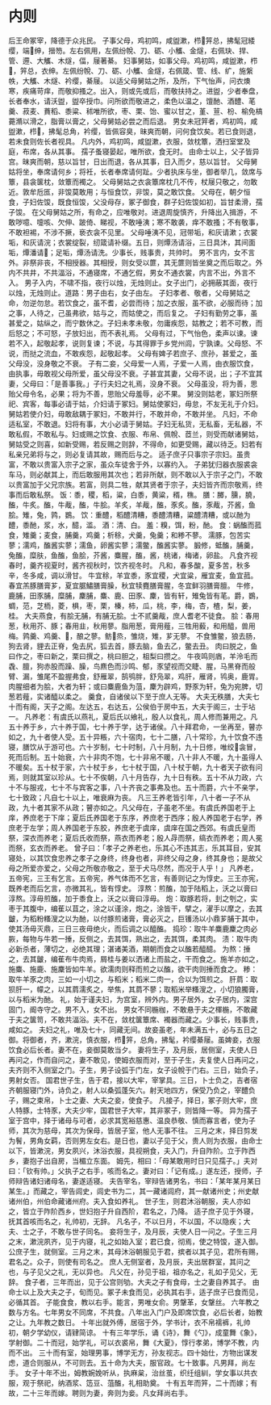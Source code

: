 # 内则
后王命冢宰，降德于众兆民。
子事父母，鸡初鸣，咸盥漱，栉𫄳笄总，拂髦冠緌缨，端𫖒绅，搢笏。左右佩用，左佩纷帨、刀、砺、小觿、金燧，右佩玦、捍、管、遰、大觿、木燧，偪，屦著綦。
妇事舅姑，如事父母。鸡初鸣，咸盥漱，栉𫄳，笄总，衣绅。左佩纷帨、刀、砺、小觿、金燧，右佩箴、管、线、纩，施縏帙，大觿、木燧、衿缨，綦屦。
以适父母舅姑之所，及所，下气怡声，问衣燠寒，疾痛苛痒，而敬抑搔之。出入，则或先或后，而敬扶持之。进盥，少者奉盘，长者奉水，请沃盥，盥卒授巾。问所欲而敬进之，柔色以温之，𫗴酏、酒醴、芼羹、菽麦、蕡稻、黍粱、秫唯所欲，枣、栗、饴、蜜以甘之，堇、荁、枌、榆免槁薧滫以滑之，脂膏以膏之，父母舅姑必尝之而后退。
男女未冠笄者，鸡初鸣，咸盥漱，栉𫄳，拂髦总角，衿缨，皆佩容臭，昧爽而朝，问何食饮矣。若已食则退，若未食则佐长者视具。
凡内外，鸡初鸣，咸盥漱，衣服，敛枕簟，洒扫室堂及庭，布席，各从其事。
孺子蚤寝晏起，唯所欲，食无时。
由命士以上，父子皆异宫。昧爽而朝，慈以旨甘，日出而退，各从其事，日入而夕，慈以旨甘。
父母舅姑将坐，奉席请何乡；将衽，长者奉席请何趾。少者执床与坐，御者举几，敛席与簟，县衾箧枕，敛簟而襡之。
父母舅姑之衣衾簟席枕几不传，杖屦只敬之，勿敢近。敦牟卮匜，非馂莫敢用；与恒食饮，非馂，莫之敢饮食。
父母在，朝夕恒食，子妇佐馂，既食恒馂，父没母存，冢子御食，群子妇佐馂如初，旨甘柔滑，孺子馂。
在父母舅姑之所，有命之，应唯敬对。进退周旋慎齐，升降出入揖游，不敢哕噫、嚏咳、欠伸、跛倚、睇视，不敢唾洟；寒不敢袭，痒不敢搔；不有敬事，不敢袒裼，不涉不撅，亵衣衾不见里。
父母唾洟不见，冠带垢，和灰请漱；衣裳垢，和灰请浣；衣裳绽裂，纫箴请补缀。五日，则燂汤请浴，三日具沐，其间面垢，燂潘请𫖃；足垢，燂汤请洗。少事长，贱事贵，共帅时。
男不言内，女不言外。非祭非丧，不相授器。其相授，则女受以篚，其无篚则皆坐奠之而后取之。外内不共井，不共湢浴，不通寝席，不通乞假，男女不通衣裳，内言不出，外言不入。
男子入内，不啸不指，夜行以烛，无烛则止。女子出门，必拥蔽其面，夜行以烛，无烛则止。道路：男子由右，女子由左。
子妇孝者、敬者，父母舅姑之命，勿逆勿怠。若饮食之，虽不耆，必尝而待；加之衣服，虽不欲，必服而待；加之事，人待之，己虽弗欲，姑与之，而姑使之，而后复之。
子妇有勤劳之事，虽甚爱之，姑纵之，而宁数休之。子妇未孝未敬，勿庸疾怨，姑教之；若不可教，而后怒之；不可怒，子放妇出，而不表礼焉。
父母有过，下气怡色，柔声以谏。谏若不入，起敬起孝，说则复谏；不说，与其得罪于乡党州闾，宁孰谏。父母怒、不说，而挞之流血，不敢疾怨，起敬起孝。
父母有婢子若庶子、庶孙，甚爱之，虽父母没，没身敬之不衰。
子有二妾，父母爱一人焉，子爱一人焉，由衣服饮食，由执事，毋敢视父母所爱，虽父母没不衰。子甚宜其妻，父母不说，出；子不宜其妻，父母曰：「是善事我。」子行夫妇之礼焉，没身不衰。
父母虽没，将为善，思贻父母令名，必果；将为不善，思贻父母羞辱，必不果。
舅没则姑老，冢妇所祭祀、宾客，每事必请于姑，介妇请于冢妇。舅姑使冢妇，毋怠，不友无礼于介妇。舅姑若使介妇，毋敢敌耦于冢妇，不敢并行，不敢并命，不敢并坐。
凡妇，不命适私室，不敢退。妇将有事，大小必请于舅姑。子妇无私货，无私畜，无私器，不敢私假，不敢私与。妇或赐之饮食、衣服、布帛、佩帨、茝兰，则受而献诸舅姑，舅姑受之则喜，如新受赐，若反赐之则辞，不得命，如更受赐，藏以待乏。妇若有私亲兄弟将与之，则必复请其故，赐而后与之。
适子庶子只事宗子宗妇。虽贵富，不敢以贵富入宗子之家，虽众车徒舍于外，以寡约入。
子弟犹归器衣服裘衾车马，则必献其上，而后敢服用其次也；若非所献，则不敢以入于宗子之门，不敢以贵富加于父兄宗族。若富，则具二牲，献其贤者于宗子，夫妇皆齐而宗敬焉，终事而后敢私祭。
饭：黍，稷，稻，粱，白黍，黄粱，稰，穛。
膳：膷，臐，膮，醢，牛炙。醢，牛胾，醢，牛脍。羊炙，羊胾，醢，豕炙。醢，豕胾，芥酱，鱼脍。雉，兔，鹑，鷃。
饮：重醴，稻醴清糟，黍醴清糟，粱醴清糟，或以酏为醴，黍酏，浆，水，醷，滥。
酒：清、白。
羞：糗，饵，粉，酏。
食：蜗醢而菰食，雉羹；麦食，脯羹，鸡羹；析稌，犬羹，兔羹；和糁不蓼。
濡豚，包苦实蓼；濡鸡，醢酱实蓼；濡鱼，卵酱实蓼；濡鳖，醢酱实蓼。
腶修，蚳醢，脯羹，兔醢，糜肤，鱼醢，鱼脍，芥酱，麋腥，醢，酱，桃诸，梅诸，卵盐。
凡食齐视春时，羹齐视夏时，酱齐视秋时，饮齐视冬时。
凡和，春多酸，夏多苦，秋多辛，冬多咸，调以滑甘。
牛宜稌，羊宜黍，豕宜稷，犬宜粱，雁宜麦，鱼宜菰。
春宜羔豚膳膏芗，夏宜腒鱐膳膏臊，秋宜犊麑膳膏腥，冬宜鲜羽膳膏膻。
牛修，鹿脯，田豕脯，糜脯，麇脯，麋、鹿、田豕、麇，皆有轩，雉兔皆有芼。爵，鷃，蜩，范，芝栭，菱，椇，枣，栗，榛，柿，瓜，桃，李，梅，杏，楂，梨，姜，桂。
大夫燕食，有脍无脯，有脯无脍。士不贰羹胾，庶人耆老不徒食。
脍：春用葱，秋用芥、豚；春用韭，秋用蓼。脂用葱，膏用薤，三牲用藙，和用醯，兽用梅。鹑羹、鸡羹、𫛪，酿之蓼。鲂𫚈烝，雏烧，雉，芗无蓼。
不食雏鳖，狼去肠，狗去肾，貍去正脊，兔去尻，狐去首，豚去脑，鱼去乙，鳖去丑。
肉曰脱之，鱼曰作之，枣曰新之，栗曰撰之，桃曰胆之，柤梨曰攒之。
牛夜鸣则庮，羊泠毛而毳、膻，狗赤股而躁、臊，鸟麃色而沙鸣、郁，豕望视而交睫、腥，马黑脊而般臂、漏，雏尾不盈握弗食，舒雁翠，鹄鸮胖，舒凫翠，鸡肝，雁肾，鸨奥，鹿胃。
肉腥细者为脍，大者为轩；或曰麋鹿鱼为菹，麇为辟鸡，野豕为轩，兔为宛脾，切葱若薤，实诸醯以柔之。
羹食，自诸侯以下至于庶人无等。
大夫无秩膳，大夫七十而有阁，天子之阁。左达五，右达五，公侯伯于房中五，大夫于阁三，士于坫一。
凡养老：有虞氏以燕礼，夏后氏以飨礼，殷人以食礼，周人修而兼用之。凡五十养于乡，六十养于国，七十养于学，达于诸侯。八十拜君命，一坐再至，瞽亦如之，九十者使人受。五十异粻，六十宿肉，七十二膳，八十常珍，九十饮食不违寝，膳饮从于游可也。六十岁制，七十时制，八十月制，九十日修，唯绞𫄛衾冒，死而后制。五十始衰，六十非肉不饱，七十非帛不暖，八十非人不暖，九十虽得人不暖矣。五十杖于家，六十杖于乡，七十杖于国，八十杖于朝，九十者天子欲有问焉，则就其室以珍从。七十不俟朝，八十月告存，九十日有秩。五十不从力政，六十不与服戎，七十不与宾客之事，八十齐丧之事弗及也。五十而爵，六十不亲学，七十致政；凡自七十以上，唯衰麻为丧。
凡三王养老皆引年，八十者一子不从政，九十者其家不从政；瞽亦如之。凡父母在，子虽老不坐。有虞氏养国老于上庠，养庶老于下庠；夏后氏养国老于东序，养庶老于西序；殷人养国老于右学，养庶老于左学；周人养国老于东胶，养庶老于虞庠，虞庠在国之西郊。有虞氏皇而祭，深衣而养老；夏后氏收而祭，燕衣而养老；殷人冔而祭，缟衣而养老；周人冕而祭，玄衣而养老。
曾子曰：「孝子之养老也，乐其心不违其志，乐其耳目，安其寝处，以其饮食忠养之孝子之身终，终身也者，非终父母之身，终其身也；是故父母之所爱亦爱之，父母之所敬亦敬之，至于犬马尽然，而况于人乎！」
凡养老，五帝宪，三王有乞言。五帝宪，养气体而不乞言，有善则记之为惇史。三王亦宪，既养老而后乞言，亦微其礼，皆有惇史。
淳熬：煎醢，加于陆稻上，沃之以膏曰淳熬。淳毋煎醢，加于黍食上，沃之以膏曰淳毋。
炮：取豚若将，刲之刳之，实枣于其腹中，编萑以苴之，涂之以谨涂，炮之，涂皆干，擘之，濯手以摩之，去其皽，为稻粉糔溲之以为酏，以付豚煎诸膏，膏必灭之，巨镬汤以小鼎芗脯于其中，使其汤毋灭鼎，三日三夜毋绝火，而后调之以醯醢。
捣珍：取牛羊麋鹿麇之肉必脄，每物与牛若一捶，反侧之，去其饵，熟出之，去其饵，柔其肉。
渍：取牛肉必新杀者，薄切之，必绝其理；湛诸美酒，期朝而食之以醢若醯醷。
为熬：捶之，去其皽，编萑布牛肉焉，屑桂与姜以洒诸上而盐之，干而食之。施羊亦如之，施麋、施鹿、施麇皆如牛羊。欲濡肉则释而煎之以醢，欲干肉则捶而食之。
糁：取牛羊豕之肉，三如一小切之，与稻米；稻米二肉一，合以为饵煎之。
肝菺：取狈肝一，幪之，以其菺濡炙之，举焦，其菺不蓼；取稻米举糔溲之，小切狼臅膏，以与稻米为酏。
礼，始于谨夫妇，为宫室，辨外内。男子居外，女子居内，深宫固门，阍寺守之。男不入，女不出。
男女不同椸枷，不敢悬于夫之楎椸，不敢藏于夫之箧笥，不敢共湢浴。夫不在，敛枕箧簟席、襡器而藏之。少事长，贱事贵，咸如之。
夫妇之礼，唯及七十，同藏无间。故妾虽老，年未满五十，必与五日之御。将御者，齐，漱浣，慎衣服，栉𫄳笄，总角，拂髦，衿缨綦屦。虽婢妾，衣服饮食必后长者。妻不在，妾御莫敢当夕。
妻将生子，及月辰，居侧室，夫使人日再问之，作而自问之，妻不敢见，使姆衣服而对，至于子生，夫复使人日再问之，夫齐则不入侧室之门。子生，男子设弧于门左，女子设帨于门右。三日，始负子，男射女否。
国君世子生，告于君，接以大牢，宰掌具。三日，卜士负之，吉者宿齐朝服寝门外，诗负之，射人以桑弧蓬矢六。射天地四方，保受乃负之，宰醴负子，赐之束帛，卜士之妻、大夫之妾，使食子。
凡接子，择日，冢子则大牢，庶人特豚，士特豕，大夫少牢，国君世子大牢，其非冢子，则皆降一等。
异为孺子室于宫中，择于诸母与可者，必求其宽裕慈惠、温良恭敬、慎而寡言者，使为子师，其次为慈母，其次为保母，皆居子室，他人无事不往。
三月之末，择日剪发为鬌，男角女羁，否则男左女右。是日也，妻以子见于父，贵人则为衣服，由命士以下，皆漱浣，男女夙兴，沐浴衣服，具视朔食，夫入门，升自阼阶。立于阼西乡，妻抱子出自房，当楣立东面。
姆先，相曰：「母某敢用时日只见孺子。」夫对曰：「钦有帅。」父执子之右手，咳而名之。妻对曰：「记有成。」遂左还，授师，子师辩告诸妇诸母名，妻遂适寝。
夫告宰名，宰辩告诸男名，书曰：「某年某月某日某生。」而藏之，宰告闾史，闾史书为二，其一藏诸闾府，其一献诸州史；州史献诸州伯，州伯命藏诸州府。夫入食如养礼。
世子生，则君沐浴朝服，夫人亦如之，皆立于阼阶西乡，世妇抱子升自西阶，君名之，乃降。
适子庶子见于外寝，抚其首咳而名之，礼帅初，无辞。
凡名子，不以日月，不以国，不以隐疾；大夫、士之子，不敢与世子同名。
妾将生子，及月辰，夫使人日一问之。子生三月之末，漱浣夙齐，见于内寝，礼之如始入室；君已食，彻焉，使之特馂，遂入御。
公庶子生，就侧室。三月之末，其母沐浴朝服见于君，摈者以其子见，君所有赐，君名之。众子，则使有司名之。
庶人无侧室者，及月辰，夫出居群室，其问之也，与子见父之礼，无以异也。
凡父在，孙见于祖，祖亦名之，礼如子见父，无辞。
食子者，三年而出，见于公宫则劬。大夫之子有食母，士之妻自养其子。
由命士以上及大夫之子，旬而见。冢子未食而见，必执其右手，适子庶子已食而见，必循其首。
子能食食，教以右手。能言，男唯女俞。男鞶革，女鞶丝。
六年教之数与方名。七年男女不同席，不共食。八年出入门户及即席饮食，必后长者，始教之让。九年教之数日。
十年出就外傅，居宿于外，学书计，衣不帛襦裤，礼帅初，朝夕学幼仪，请肄简谅。
十有三年学乐，诵《诗》，舞《勺》，成童舞《象》，学射御。二十而冠，始学礼，可以衣裘帛，舞《大夏》，惇行孝弟，博学不教，内而不出。
三十而有室，始理男事，博学无方，孙友视志。四十始仕，方物出谋发虑，道合则服从，不可则去。五十命为大夫，服官政。七十致事。凡男拜，尚左手。
女子十年不出，姆教婉娩听从，执麻枲，治丝茧，织纴组紃，学女事以共衣服，观于祭祀，纳酒浆、笾豆、菹醢，礼相助奠。
十有五年而笄，二十而嫁；有故，二十三年而嫁。聘则为妻，奔则为妾。凡女拜尚右手。
